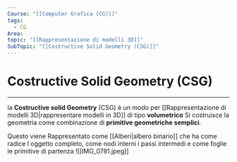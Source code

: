 ```yaml
---
Course: "[[Computer Grafica (CG)]]"
tags:
  - CG
Area: 
topic: "[[Rappresentazione di modelli 3D]]"
SubTopic: "[[Costructive Solid Geometry (CSG)]]"
---
```


# Costructive Solid Geometry (CSG)
---
la __Costructive solid Geometry__ (CSG) è un modo per [[Rappresentazione di modelli 3D|rappresentare modelli in 3D]] di tipo __volumetrico__
Si costruisce la geometria come combinazione di __primitive geometriche semplici__.

Questo viene Rappresentato come [[Alberi|albero binario]] che ha come radice l oggetto completo, come nodi interni i passi intermedi e come foglie le primitive di partenza
![[IMG_0781.jpeg]]
